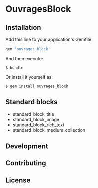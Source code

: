 # OuvragesBlock

## Installation

Add this line to your application's Gemfile:

```ruby
gem 'ouvrages_block'
```

And then execute:

    $ bundle

Or install it yourself as:

    $ gem install ouvrages_block

## Standard blocks

- standard_block_title
- standard_block_image
- standard_block_rich_text
- standard_block_medium_collection

## Development

## Contributing

## License
